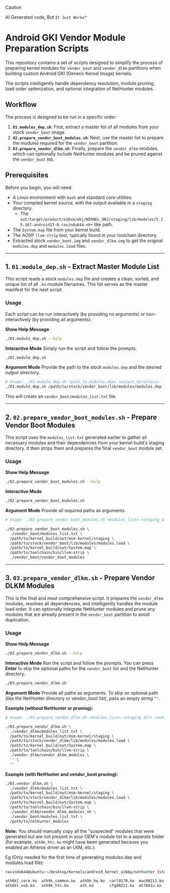 > [!CAUTION]
> AI Generated code, But `It Just Works™`

# Android GKI Vendor Module Preparation Scripts

This repository contains a set of scripts designed to simplify the process of preparing kernel modules for `vendor_boot` and `vendor_dlkm` partitions when building custom Android GKI (Generic Kernel Image) kernels.

The scripts intelligently handle dependency resolution, module pruning, load order optimization, and optional integration of NetHunter modules.

## Workflow

The process is designed to be run in a specific order:

1.  **`01.modules_dep.sh`**: First, extract a master list of all modules from your stock `vendor_boot` image.
2.  **`02.prepare_vendor_boot_modules.sh`**: Next, use the master list to prepare the modules required for the `vendor_boot` partition.
3.  **`03.prepare_vendor_dlkm.sh`**: Finally, prepare the `vendor_dlkm` modules, which can optionally include NetHunter modules and be pruned against the `vendor_boot` list.

## Prerequisites

Before you begin, you will need:
- A Linux environment with `bash` and standard core utilities.
- Your compiled kernel source, with the output available in a `staging` directory.
    - The `out/target/product/a16xm/obj/KERNEL_OBJ/staging/lib/modules/5.15.167-android13-8-ravindu644-nh+` like path.
- The `System.map` file from your kernel build.
- The AOSP `llvm-strip` tool, typically found in your toolchain directory.
- Extracted stock `vendor_boot.img` and `vendor_dlkm.img` to get the original `modules.dep` and `modules.load` files.

---

## 1. `01.module_dep.sh` - Extract Master Module List

This script reads a stock `modules.dep` file and creates a clean, sorted, and unique list of all `.ko` module filenames. This list serves as the master manifest for the next script.

### Usage

Each script can be run interactively (by providing no arguments) or non-interactively (by providing all arguments).

**Show Help Message**
```bash
./01.module_dep.sh --help
```

**Interactive Mode**
Simply run the script and follow the prompts.
```bash
./01.module_dep.sh
```

**Argument Mode**
Provide the path to the stock `modules.dep` and the desired output directory.
```bash
# Usage: ./01.module_dep.sh <path_to_modules.dep> <output_directory>
./01.module_dep.sh /path/to/stock/vendor_boot/lib/modules/modules.dep ./vendor_boot
```
This will create an `vendor_boot/modules_list.txt` file.

---

## 2. `02.prepare_vendor_boot_modules.sh` - Prepare Vendor Boot Modules

This script uses the `modules_list.txt` generated earlier to gather all necessary modules and their dependencies from your kernel build's staging directory. It then strips them and prepares the final `vendor_boot` module set.

### Usage

**Show Help Message**
```bash
./02.prepare_vendor_boot_modules.sh --help
```

**Interactive Mode**
```bash
./02.prepare_vendor_boot_modules.sh
```

**Argument Mode**
Provide all required paths as arguments.
```bash
# Usage: ./02.prepare_vendor_boot_modules.sh <modules_list> <staging_dir> <oem_load_file> <system_map> <strip_tool> <output_dir>

./02.prepare_vendor_boot_modules.sh \
  ./vendor_boot/modules_list.txt \
  /path/to/kernel_build/out/msm-kernel/staging \
  /path/to/stock/vendor_boot/lib/modules/modules.load \
  /path/to/kernel_build/out/System.map \
  /path/to/toolchain/bin/llvm-strip \
  ./vendor_boot/vendor_boot_modules
```

---

## 3. `03.prepare_vendor_dlkm.sh` - Prepare Vendor DLKM Modules

This is the final and most comprehensive script. It prepares the `vendor_dlkm` modules, resolves all dependencies, and intelligently handles the module load order. It can optionally integrate NetHunter modules and prune any modules that are already present in the `vendor_boot` partition to avoid duplication.

### Usage

**Show Help Message**
```bash
./03.prepare_vendor_dlkm.sh --help
```

**Interactive Mode**
Run the script and follow the prompts. You can press **Enter** to skip the optional paths for the `vendor_boot` list and the NetHunter directory.
```bash
./03.prepare_vendor_dlkm.sh
```

**Argument Mode**
Provide all paths as arguments. To skip an optional path (like the NetHunter directory or vendor_boot list), pass an empty string `""`.

**Example (without NetHunter or pruning):**
```bash
# Usage: ./03.prepare_vendor_dlkm.sh <modules_list> <staging_dir> <oem_load_file> <system_map> <strip_tool> <output_dir> <vendor_boot_list> <nh_dir>

./03.prepare_vendor_dlkm.sh \
  ./vendor_dlkm/modules_list.txt \
  /path/to/kernel_build/out/msm-kernel/staging \
  /path/to/stock/vendor_dlkm/lib/modules/modules.load \
  /path/to/kernel_build/out/System.map \
  /path/to/toolchain/bin/llvm-strip \
  ./vendor_dlkm/vendor_dlkm_modules \
  "" \
  ""
```

**Example (with NetHunter and vendor_boot pruning):**
```bash
./03.vendor_dlkm.sh \
  ./vendor_dlkm/modules_list.txt \
  /path/to/kernel_build/out/msm-kernel/staging \
  /path/to/stock/vendor_dlkm/lib/modules/modules.load \
  /path/to/kernel_build/out/System.map \
  /path/to/toolchain/bin/llvm-strip \
  ./vendor_dlkm/vendor_dlkm_modules_nh \
  ./vendor_boot/modules_list.txt \
  /path/to/nethunter_modules
```

**Note:** You should manually copy all the "suspected" modules that were generated but are not present in your OEM's module list to a separate folder (for example, `ath9k_htc.ko` might have been generated because you enabled an Atheros driver as an LKM, etc.).


Eg (Only needed for the first time of generating modules.dep and modules.load file):

```bash
ravindu644@ubuntu:~/Desktop/Kernels/android_kernel_a166p/nethunter (stable-connectivity)$ ls

ath6kl_core.ko  ath9k_common.ko  ath9k_hw.ko  carl9170.ko  mac80211.ko  rndis_host.ko  rt2500usb.ko  rt2800usb.ko  rt2x00usb.ko  rtl8187.ko   zd1201.ko
ath6kl_usb.ko   ath9k_htc.ko     ath.ko       cfg80211.ko  mt7601u.ko   rndis_wlan.ko  rt2800lib.ko  rt2x00lib.ko  rt73usb.ko    rtl8xxxu.ko  zd1211rw.ko
```

